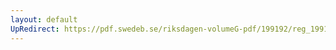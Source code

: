 ```yaml
---
layout: default
UpRedirect: https://pdf.swedeb.se/riksdagen-volumeG-pdf/199192/reg_199192/reg_199192_0587.pdf
---
```

